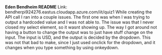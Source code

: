 **Eden Bendheim README**
Link: bendherpi924276.eastus.cloudapp.azure.com/iit/quiz1
While creating the API call I ran into a couple issues.
The first one was when I was trying to output a hardcoded value and I was not able to. 
The issue was that I never closed my select element, so it wasnt showing up.
The way I got around not having a button to change the output was to just have stuff change on the input. The input is USD, and the output is decided by the dropdown. This was not that bad to make, since I just used onclick for the dropdown, and it changes when you type something by using onkeydown.
